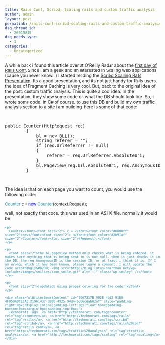```yaml
---
title: Rails Conf, Scribd, Scaling rails and custom traffic analysis
author: admin
layout: post
permalink: /rails-conf-scribd-scaling-rails-and-custom-traffic-analysis/
dsq_thread_id:
  - 26015845
dsq_needs_sync:
  - 1
categories:
  - Uncategorized
---
```

A while back i found this article over at O&#8217;Reilly Radar about the <a class href="http://radar.oreilly.com/archives/2007/05/first_day_at_ra.html">first day of Rails Conf</a>. Since i am a geek and im interested in Scaling web applications (cause you never know&#8230;) I started reading the <a class href="http://www.scribd.com/doc/49575/Scaling-Rails-Presentation">Scribd Scalling Rails Presentation</a>. Its a good presentation, and its not just handy for Rails users. the idea of Fragment Caching is very cool. But, back to the original idea of the post: custom traffic analysis. This is quite a cool idea. In the presentation, they show some code on what the DB should look like. So, i wrote some code, in C# of course, to use this DB and build my own traffic analysis section to a site i am building. here is some of that code:

&nbsp;

<pre class="code"><span>public</span> Counter(<span>HttpRequest</span> req)
        {
            bl = <span>new</span> <span>BLL</span>();
            <span>string</span> referer = <span>""</span>;
            <span>if</span> (req.UrlReferrer != <span>null</span>)
            {
                referer = req.UrlReferrer.AbsoluteUri;
            }
            bl.PageView(req.Url.AbsoluteUri, req.AnonymousID, req.UserHostAddress, referer, req.UserAgent, <span>DateTime</span>.Now);
        }</pre>

[][1]

&nbsp;

The idea is that on each page you want to count, you would use the following code:

<font color="#2b91af" size="2"></p> 

<p>
  Counter</font><font size="2"> c = </font><font color="#0000ff" size="2">new</font><font size="2"> </font><font color="#2b91af" size="2">Counter</font><font size="2">(context.Request);</p> 
  
  <p>
    </font>
  </p>
  
  <p>
    well, not exactly that code. this was used in an ASHX file. normally it would be&nbsp;<font color="#2b91af" size="2"></p> 
    
    <p>
      Counter</font><font size="2"> c = </font><font color="#0000ff" size="2">new</font><font size="2"> </font><font color="#2b91af" size="2">Counter</font><font size="2">(Request);</font>
    </p>
    
    <p>
      <font size="2">the bl.pageview method only checks what is being entered. it makes sure anything that is being sent in is not null. then it just chucks it in the DB. the req.AnonymousID is the session ID, or at least i think it is. If I am wrong, which it has been known, please leave a comment. I will update the code accordingly&#8230; <img src="http://blog.lotas-smartman.net/wp-includes/images/smilies/icon_smile.gif" alt=":)" class="wp-smiley" /></font>
    </p>
    
    <p>
      <font size="2">[updated: using proper coloring for the code!]</font>
    </p>
    
    <div class="wlWriterSmartContent" id="0767317B-992E-4b12-91E0-4F059A8CECA8:21961437-d980-4925-94d4-b3d6cdab02af" style="padding-right:0px;display:inline;padding-left:0px;float:none;padding-bottom:0px;margin:0px;padding-top:0px;">
      Technorati Tags: <a href="http://technorati.com/tags/counter" rel="tag">counter</a>, <a href="http://technorati.com/tags/rails" rel="tag">rails</a>, <a href="http://technorati.com/tags/scribd" rel="tag">scribd</a>, <a href="http://technorati.com/tags/rails%20conf" rel="tag">rails conf</a>, <a href="http://technorati.com/tags/traffiic%20analysis" rel="tag">traffiic analysis</a>, <a href="http://technorati.com/tags/scaling" rel="tag">scaling</a>
    </div>

 [1]: http://11011.net/software/vspaste
